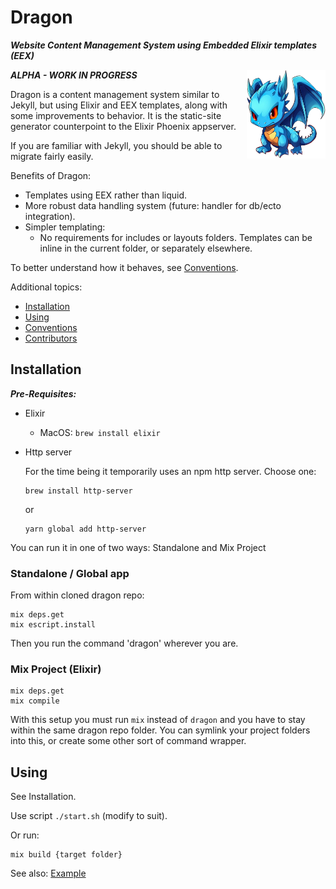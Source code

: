 # Dragon

<b><i>Website Content Management System using Embedded Elixir templates (EEX)</i></b>

<div style="float: right; width: 25%; margin-left: 1rem;">
<img src="doc/dragon-w500.webp" alt="Dragon Mascot">
</div>

___ALPHA - WORK IN PROGRESS___

Dragon is a content management system similar to Jekyll, but using Elixir and
EEX templates, along with some improvements to behavior. It is the static-site
generator counterpoint to the Elixir Phoenix appserver.

If you are familiar with Jekyll, you should be able to migrate fairly easily.

Benefits of Dragon:

* Templates using EEX rather than liquid.
* More robust data handling system (future: handler for db/ecto integration).
* Simpler templating:
  - No requirements for includes or layouts folders. Templates can be inline
    in the current folder, or separately elsewhere.

To better understand how it behaves, see [Conventions](doc/conventions.md).

Additional topics:

* [Installation](#Installation)
* [Using](#Using)
* [Conventions](doc/conventions.md)
* [Contributors](doc/contributors.md)

## Installation

***Pre-Requisites:***

* Elixir
  - MacOS: `brew install elixir`
* Http server

  For the time being it temporarily uses an npm http server. Choose one:

  ```
  brew install http-server
  ```
  or
  ```
  yarn global add http-server
  ```

You can run it in one of two ways: Standalone and Mix Project

### Standalone / Global app

From within cloned dragon repo:

```
mix deps.get
mix escript.install
```

Then you run the command 'dragon' wherever you are.

### Mix Project (Elixir)

```
mix deps.get
mix compile
```

With this setup you must run `mix` instead of `dragon` and you have
to stay within the same dragon repo folder.  You can symlink your
project folders into this, or create some other sort of command wrapper.

## Using

See Installation.

Use script `./start.sh` (modify to suit).

Or run:

```
mix build {target folder}
```

See also: [Example](example/)
